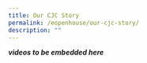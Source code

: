 ```yaml
---
title: Our CJC Story
permalink: /eopenhouse/our-cjc-story/
description: ""
---
```

***videos to be embedded here***